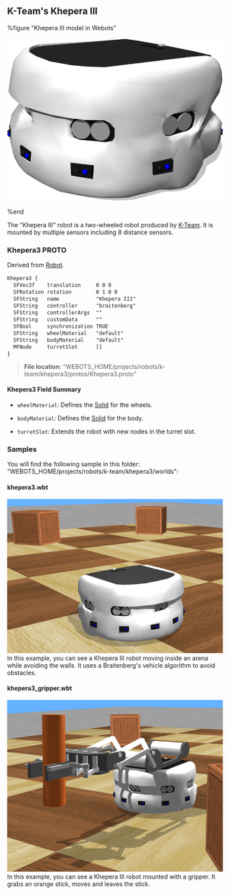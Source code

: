 ## K-Team's Khepera III

%figure "Khepera III model in Webots"

![model.png](images/robots/khepera3/model.png)

%end

The "Khepera III" robot is a two-wheeled robot produced by [K-Team](https://www.k-team.com/mobile-robotics-products/old-products/khepera-iii).
It is mounted by multiple sensors including 8 distance sensors.

### Khepera3 PROTO

Derived from [Robot](../reference/robot.md).

```
Khepera3 {
  SFVec3f    translation     0 0 0
  SFRotation rotation        0 1 0 0
  SFString   name            "Khepera III"
  SFString   controller      "braitenberg"
  SFString   controllerArgs  ""
  SFString   customData      ""
  SFBool     synchronization TRUE
  SFString   wheelMaterial   "default"
  SFString   bodyMaterial    "default"
  MFNode     turretSlot      []
}
```

> **File location**: "WEBOTS\_HOME/projects/robots/k-team/khepera3/protos/Khepera3.proto"

#### Khepera3 Field Summary

- `wheelMaterial`: Defines the [Solid](../reference/solid.md) for the wheels.

- `bodyMaterial`: Defines the [Solid](../reference/solid.md) for the body.

- `turretSlot`: Extends the robot with new nodes in the turret slot.

### Samples

You will find the following sample in this folder: "WEBOTS\_HOME/projects/robots/k-team/khepera3/worlds":

#### khepera3.wbt

![khepera3.wbt.png](images/robots/khepera3/khepera3.wbt.png) In this example, you can see a Khepera III robot moving inside an arena while avoiding the walls.
It uses a Braitenberg's vehicle algorithm to avoid obstacles.

#### khepera3\_gripper.wbt

![khepera3_gripper.wbt.png](images/robots/khepera3/khepera3_gripper.wbt.png) In this example, you can see a Khepera III robot mounted with a gripper.
It grabs an orange stick, moves and leaves the stick.

